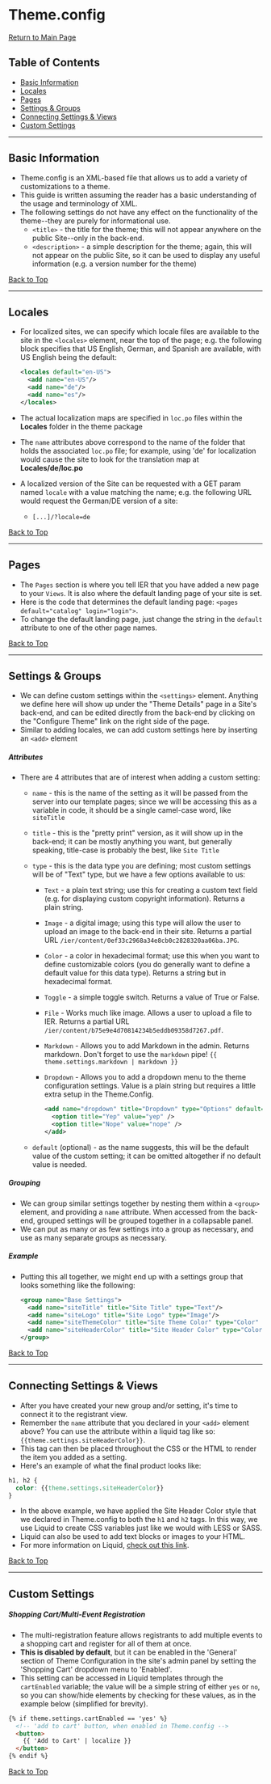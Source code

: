 # <a name="top">Theme.config

[Return to Main Page](https://github.com/reg-support/reg-dev-guide/blob/master/README.md)

## Table of Contents

- [Basic Information](#1)
- [Locales](#2)
- [Pages](#3)
- [Settings & Groups](#4)
- [Connecting Settings & Views](#5)
- [Custom Settings](#6)

---

## <a name="1"></a>Basic Information

- Theme.config is an XML-based file that allows us to add a variety of customizations to a theme.
- This guide is written assuming the reader has a basic understanding of the usage and terminology of XML.
- The following settings do not have any effect on the functionality of the theme--they are purely for informational use.
  + `<title>` - the title for the theme; this will not appear anywhere on the public Site--only in the back-end.
  + `<description>` - a simple description for the theme; again, this will not appear on the public Site, so it can be used to display any useful information (e.g. a version number for the theme)


[Back to Top](#top)

---

## <a name="2"></a>Locales

- For localized sites, we can specify which locale files are available to the site in the `<locales>` element, near the top of the page; e.g. the following block specifies that US English, German, and Spanish are available, with US English being the default:

  ```xml
  <locales default="en-US">
    <add name="en-US"/>
    <add name="de"/>
    <add name="es"/>
  </locales>
  ```

- The actual localization maps are specified in `loc.po` files within the **Locales** folder in the theme package
- The `name` attributes above correspond to the name of the folder that holds the associated `loc.po` file; for example, using 'de' for localization would cause the site to look for the translation map at **Locales/de/loc.po**
- A localized version of the Site can be requested with a GET param named `locale` with a value matching the name; e.g. the following URL would request the German/DE version of a site:
  + `[...]/?locale=de`


[Back to Top](#top)

---

## <a name="3"></a>Pages

- The `Pages` section is where you tell IER that you have added a new page to your `Views`. It is also where the default landing page of your site is set.
- Here is the code that determines the default landing page: `<pages default="catalog" login="login">`.
- To change the default landing page, just change the string in the `default` attribute to one of the other page names.  

[Back to Top](#top)

---

## <a name="4"></a>Settings & Groups

- We can define custom settings within the `<settings>` element. Anything we define here will show up under the "Theme Details" page in a Site's back-end, and can be edited directly from the back-end by clicking on the "Configure Theme" link on the right side of the page.
- Similar to adding locales, we can add custom settings here by inserting an `<add>` element

##### Attributes

- There are 4 attributes that are of interest when adding a custom setting:
  + `name` - this is the name of the setting as it will be passed from the server into our template pages; since we will be accessing this as a variable in code, it should be a single camel-case word, like `siteTitle`
  + `title` - this is the "pretty print" version, as it will show up in the back-end; it can be mostly anything you want, but generally speaking, title-case is probably the best, like `Site Title`
  + `type` - this is the data type you are defining; most custom settings will be of "Text" type, but we have a few options available to us:
    - `Text` - a plain text string; use this for creating a custom text field (e.g. for displaying custom copyright information). Returns a plain string.
    - `Image` - a digital image; using this type will allow the user to upload an image to the back-end in their site. Returns a partial URL `/ier/content/0ef33c2968a34e8cb0c2828320aa06ba.JPG`.
    - `Color` - a color in hexadecimal format; use this when you want to define customizable colors (you do generally want to define a default value for this data type). Returns a string but in hexadecimal format.
    - `Toggle` - a simple toggle switch. Returns a value of True or False.
    - `File` - Works much like image. Allows a user to upload a file to IER. Returns a partial URL `/ier/content/b75e9e4d70814234b5eddb09358d7267.pdf`.
    - `Markdown` - Allows you to add Markdown in the admin. Returns markdown. Don't forget to use the `markdown` pipe! `{{ theme.settings.markdown | markdown }}`
    - `Dropdown` - Allows you to add a dropdown menu to the theme configuration settings. Value is a plain string but requires a little extra setup in the Theme.Config.

      ```xml
      <add name="dropdown" title="Dropdown" type="Options" default="yep">
        <option title="Yep" value="yep" />
        <option title="Nope" value="nope" />
      </add>
      ```

  + `default` (optional) - as the name suggests, this will be the default value of the custom setting; it can be omitted altogether if no default value is needed.

##### Grouping

- We can group similar settings together by nesting them within a `<group>` element, and providing a `name` attribute. When accessed from the back-end, grouped settings will be grouped together in a collapsable panel.
- We can put as many or as few settings into a group as necessary, and use as many separate groups as necessary.

##### Example

- Putting this all together, we might end up with a settings group that looks something like the following:

  ```xml
  <group name="Base Settings">
    <add name="siteTitle" title="Site Title" type="Text"/>
    <add name="siteLogo" title="Site Logo" type="Image"/>
    <add name="siteThemeColor" title="Site Theme Color" type="Color" default="#428BCA"/>
    <add name="siteHeaderColor" title="Site Header Color" type="Color" default="#000000"/>
  </group>
  ```

[Back to Top](#top)

---

## <a name="5"></a>Connecting Settings & Views

- After you have created your new group and/or setting, it's time to connect it to the registrant view.
- Remember the `name` attribute that you declared in your `<add>` element above? You can use the attribute within a liquid tag like so: `{{theme.settings.siteHeaderColor}}`.
- This tag can then be placed throughout the CSS or the HTML to render the item you added as a setting.
- Here's an example of what the final product looks like:

```css
h1, h2 {
  color: {{theme.settings.siteHeaderColor}}
}
```

- In the above example, we have applied the Site Header Color style that we declared in Theme.config to both the `h1` and `h2` tags. In this way, we use Liquid to create CSS variables just like we would with LESS or SASS.
- Liquid can also be used to add text blocks or images to your HTML.
- For more information on Liquid, [check out this link](https://github.com/Shopify/liquid/wiki/Liquid-for-Designers).

[Back to Top](#top)

---

## <a name="6"></a>Custom Settings

##### Shopping Cart/Multi-Event Registration

- The multi-registration feature allows registrants to add multiple events to a shopping cart and register for all of them at once.
- **This is disabled by default**, but it can be enabled in the 'General' section of Theme Configuration in the site's admin panel by setting the 'Shopping Cart' dropdown menu to 'Enabled'.
- This setting can be accessed in Liquid templates through the `cartEnabled` variable; the value will be a simple string of either `yes` or `no`, so you can show/hide elements by checking for these values, as in the example below (simplified for brevity).

```html
{% if theme.settings.cartEnabled == 'yes' %}
  <!-- 'add to cart' button, when enabled in Theme.config -->
  <button>
    {{ 'Add to Cart' | localize }}
  </button>
{% endif %}
```

[Back to Top](#top)
